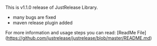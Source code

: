 This is v1.1.0 release of JustRelease Library.

- many bugs are fixed
- maven release plugin added

For more information and usage steps you can read: [ReadMe File] (https://github.com/justrelease/justrelease/blob/master/README.md)
